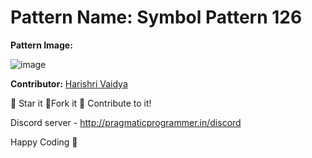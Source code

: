 # Pattern Name: Symbol Pattern 126

**Pattern Image:**


![image](../../img/126.PNG)

**Contributor:** [Harishri Vaidya](https://github.com/Harishrirajendra)

:star2: Star it :fork_and_knife:Fork it :handshake: Contribute to it!

Discord server  - http://pragmaticprogrammer.in/discord

Happy Coding :purple_heart:
